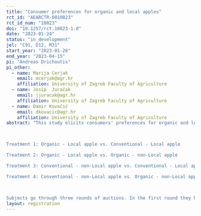 ```yaml
---
title: "Consumer preferences for organic and local apples"
rct_id: "AEARCTR-0010823"
rct_id_num: "10823"
doi: "10.1257/rct.10823-1.0"
date: "2023-01-24"
status: "in_development"
jel: "C91, D12, M31"
start_year: "2023-01-26"
end_year: "2023-04-15"
pi: "Andreas Drichoutis"
pi_other:
  - name: Marija Cerjak
    email: mcerjak@agr.hr
    affiliation: University of Zagreb Faculty of Agriculture
  - name: Josip  Juračak
    email: jjuracak@agr.hr
    affiliation: University of Zagreb Faculty of Agriculture
  - name: Damir Kovačić
    email: dkovacic@agr.hr
    affiliation: University of Zagreb Faculty of Agriculture
abstract: "This study elicits consumers' preferences for organic and local attributes of apples and also examines the effect of information provision and taste. Subjects are recruited from the population of the wider area of Zagreb in Croatia and participate in a second price auction where they bid to buy 1 kilo of apples. Subjects are randomly assigned to one of the following treatments, where we vary on a between-subjects basis the apples available for auction. Subjects  bid simultaneously for two of the apples:

Treatment 1: Organic - Local apple vs. Conventional - Local apple
Treatment 2: Organic - Local apple vs. Organic - non-Local apple
Treatment 3: Conventional - non-Local apple vs. Conventional - Local apple
Treatment 4: Conventional - non-Local apple vs. Organic - non-Local apple

Subjects go through three rounds of auctions. In the first round they have no information about the attributes of the apples and they are asked to bid based on appearance only. In Round 2, they receive information about the apples and in Round 3 they get to taste the apples before they bid. "
layout: registration
---
```


